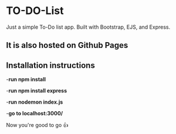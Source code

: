 TO-DO-List
==========
Just a simple To-Do list app. Built with Bootstrap, EJS, and Express.

It is also hosted on Github Pages 
-------------------------

Installation instructions
-------------------------

-**run npm install**

-**run npm install express**

-**run nodemon index.js**

-**go to localhost:3000/**

Now you're good to go 👍
